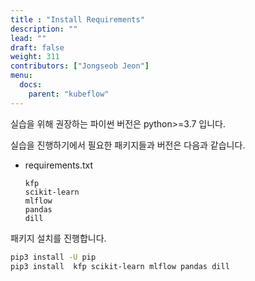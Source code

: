 ```yaml
---
title : "Install Requirements"
description: ""
lead: ""
draft: false
weight: 311
contributors: ["Jongseob Jeon"]
menu:
  docs:
    parent: "kubeflow"
---
```


실습을 위해 권장하는 파이썬 버전은 python>=3.7 입니다.

실습을 진행하기에서 필요한 패키지들과 버전은 다음과 같습니다.

- requirements.txt

  ```text
  kfp
  scikit-learn
  mlflow
  pandas
  dill
  ```

패키지 설치를 진행합니다.

```bash
pip3 install -U pip
pip3 install  kfp scikit-learn mlflow pandas dill
```
